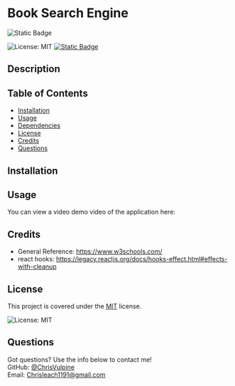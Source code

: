 # Book Search Engine
![Static Badge](https://img.shields.io/badge/status%3A-in_progress-red)

![License: MIT](https://img.shields.io/badge/License-MIT-yellow.svg)
[![Static Badge](https://img.shields.io/badge/Github-ChrisVulpine-darkgreen?style=flat&logo=github)](https://github.com/ChrisVulpine)

  ## Description

  
  ## Table of Contents
  
  - [Installation](#installation)
  - [Usage](#usage)
  - [Dependencies](#dependencies)
  - [License](#license)
  - [Credits](#credits)
  - [Questions](#questions)
  
  ## Installation

  ## Usage

You can view a video demo video of the application here: 
  ## Credits

* General Reference: https://www.w3schools.com/
* react hooks: https://legacy.reactjs.org/docs/hooks-effect.html#effects-with-cleanup


## License
This project is covered under the [MIT](https://opensource.org/licenses/MIT) license.

![License: MIT](https://img.shields.io/badge/License-MIT-yellow.svg)

## Questions
Got questions? Use the info below to contact me!<br>
GitHub: [@ChrisVulpine](https://github.com/ChrisVulpine/)<br>
Email: [Chrisleach1191@gmail.com](mailto:Chris1191@gmail.com)

